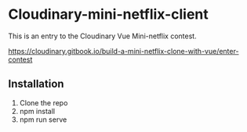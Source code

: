 # Cloudinary-mini-netflix-client
This is an entry to the Cloudinary Vue Mini-netflix contest.

https://cloudinary.gitbook.io/build-a-mini-netflix-clone-with-vue/enter-contest

## Installation
1. Clone the repo
2. npm install
3. npm run serve
